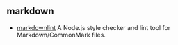 ## markdown

- [markdownlint](https://github.com/DavidAnson/markdownlint) A Node.js style checker and lint tool for Markdown/CommonMark files.